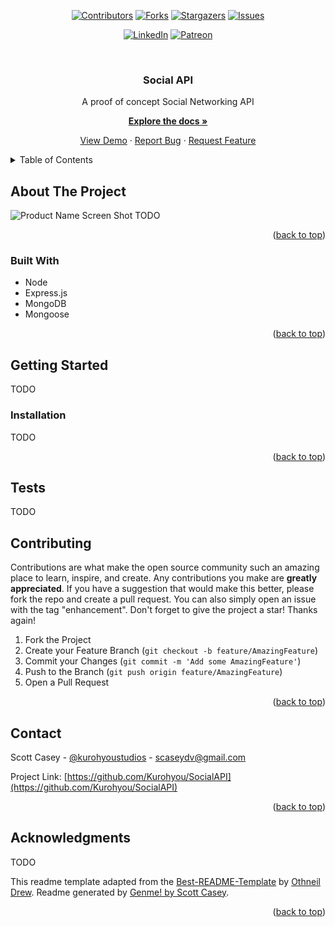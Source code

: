 <div id="top"></div>
<span align="center">

[![Contributors][contributors-shield]][contributors-url] [![Forks][forks-shield]][forks-url] [![Stargazers][stars-shield]][stars-url] [![Issues][issues-shield]][issues-url] 

</span>
<span align="center">

[![LinkedIn][linkedin-shield]][linkedin-url] [![Patreon][patreon-shield]][patreon-url]

</span>
<!-- PROJECT LOGO -->
<br />
<div align="center">
<h3 align="center">Social API</h3>
<p align="center">

A proof of concept Social Networking API


<a href="https://github.com/Kurohyou/SocialAPI"><strong>Explore the docs »</strong></a>


<a href="https://github.com/Kurohyou/SocialAPI">View Demo</a> · <a href="https://github.com/Kurohyou/SocialAPI/issues">Report Bug</a> · <a href="https://github.com/Kurohyou/SocialAPI/issues">Request Feature</a>
</p>
</div>
<!-- TABLE OF CONTENTS -->
<details>
<summary>Table of Contents</summary>
<ol>
<li>
<a href="#about-the-project">About The Project</a>
<ul>
<li><a href="#built-with">Built With</a></li>
</ul>
</li>
<li>
<a href="#getting-started">Getting Started</a>
<ul>
<li><a href="#installation">Installation</a></li>
</ul>
</li>
<li><a href="#tests">Tests</a></li>
<li><a href="#contributing">Contributing</a></li>
<li><a href="#contact">Contact</a></li>
<li><a href="#acknowledgments">Acknowledgments</a></li>
</ol>
</details>
<!-- ABOUT THE PROJECT -->

## About The Project
![Product Name Screen Shot][product-screenshot]
TODO
<p align="right">(<a href="#top">back to top</a>)</p>

### Built With
- Node
- Express.js
- MongoDB
- Mongoose
<p align="right">(<a href="#top">back to top</a>)</p>
<!-- GETTING STARTED -->

## Getting Started
TODO
### Installation
TODO
<p align="right">(<a href="#top">back to top</a>)</p>
<!-- ROADMAP -->

## Tests
TODO
<!-- CONTRIBUTING -->

## Contributing
Contributions are what make the open source community such an amazing place to learn, inspire, and create. Any contributions you make are **greatly appreciated**.
If you have a suggestion that would make this better, please fork the repo and create a pull request. You can also simply open an issue with the tag "enhancement".
Don't forget to give the project a star! Thanks again!
1. Fork the Project
2. Create your Feature Branch (`git checkout -b feature/AmazingFeature`)
3. Commit your Changes (`git commit -m 'Add some AmazingFeature'`)
4. Push to the Branch (`git push origin feature/AmazingFeature`)
5. Open a Pull Request
<p align="right">(<a href="#top">back to top</a>)</p>
<!-- CONTACT -->

## Contact

Scott Casey - [@kurohyoustudios](https://twitter.com/kurohyoustudios) - scaseydv@gmail.com


Project Link: [https://github.com/Kurohyou/SocialAPI](https://github.com/Kurohyou/SocialAPI)
<p align="right">(<a href="#top">back to top</a>)</p>
<!-- ACKNOWLEDGMENTS -->

## Acknowledgments

TODO

This readme template adapted from the [Best-README-Template](https://github.com/othneildrew/Best-README-Template/blob/master/BLANK_README.md) by [Othneil Drew](https://github.com/othneildrew). Readme generated by [Genme! by Scott Casey](https://github.com/Kurohyou/genme-SC).

<p align="right">(<a href="#top">back to top</a>)</p>
<!-- MARKDOWN LINKS & IMAGES -->
<!-- https://www.markdownguide.org/basic-syntax/#reference-style-links -->

[contributors-shield]: https://img.shields.io/github/contributors/Kurohyou/SocialAPI.svg?style=flat
[contributors-url]: https://github.com/Kurohyou/SocialAPI/graphs/contributors
[forks-shield]: https://img.shields.io/github/forks/Kurohyou/SocialAPI.svg?style=flat
[forks-url]: https://github.com/Kurohyou/SocialAPI/network/members
[stars-shield]: https://img.shields.io/github/stars/Kurohyou/SocialAPI.svg?style=flat
[stars-url]: https://github.com/Kurohyou/SocialAPI/stargazers
[issues-shield]: https://img.shields.io/github/issues/Kurohyou/SocialAPI.svg?style=flat
[issues-url]: https://github.com/Kurohyou/SocialAPI/issues
[linkedin-shield]: https://img.shields.io/badge/-LinkedIn-black.svg?style=flat&logo=linkedin&colorB=555
[linkedin-url]: https://linkedin.com/in/scott-casey-20210398
[patreon-shield]: https://img.shields.io/endpoint.svg?url=https%3A%2F%2Fshieldsio-patreon.vercel.app%2Fapi%3Fusername%3Dkurohyoustudios%26type%3Dpatrons&style=flat
[patreon-url]: https://patreon.com/kurohyoustudios
[product-screenshot]: assets/images/screenshot.png